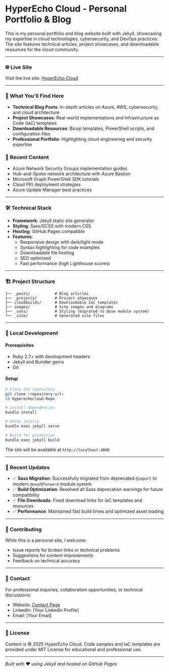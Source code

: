 # HyperEcho Cloud - Personal Portfolio & Blog

This is my personal portfolio and blog website built with Jekyll, showcasing my expertise in cloud technologies, cybersecurity, and DevOps practices. The site features technical articles, project showcases, and downloadable resources for the cloud community.

---

### 🌐 Live Site

Visit the live site: [HyperEcho Cloud](https://your-domain.com) <!-- Update with your actual domain -->

---

### 🚀 What You'll Find Here

- **Technical Blog Posts**: In-depth articles on Azure, AWS, cybersecurity, and cloud architecture
- **Project Showcases**: Real-world implementations and Infrastructure as Code (IaC) templates
- **Downloadable Resources**: Bicep templates, PowerShell scripts, and configuration files
- **Professional Portfolio**: Highlighting cloud engineering and security expertise

### 📖 Recent Content

- Azure Network Security Groups implementation guides
- Hub-and-Spoke network architecture with Azure Bastion
- Microsoft Graph PowerShell SDK tutorials
- Cloud PKI deployment strategies
- Azure Update Manager best practices

---

### 🛠 Technical Stack

- **Framework**: Jekyll static site generator
- **Styling**: Sass/SCSS with modern CSS
- **Hosting**: GitHub Pages compatible
- **Features**:
  - Responsive design with dark/light mode
  - Syntax highlighting for code examples
  - Downloadable file hosting
  - SEO optimized
  - Fast performance (high Lighthouse scores)

---

### 🏗 Project Structure

```
├── _posts/           # Blog articles
├── _projects/        # Project showcases
├── cloudbuilds/      # Downloadable IaC templates
├── images/           # Site images and diagrams
├── _sass/            # Styling (migrated to @use module system)
└── _site/            # Generated site files
```

---

### 🔧 Local Development

#### Prerequisites

- Ruby 2.7+ with development headers
- Jekyll and Bundler gems
- Git

#### Setup

```bash
# Clone the repository
git clone <repository-url>
cd Hyperechocloud-Repo

# Install dependencies
bundle install

# Serve locally
bundle exec jekyll serve

# Build for production
bundle exec jekyll build
```

The site will be available at `http://localhost:4000`

---

### 📝 Recent Updates

- ✅ **Sass Migration**: Successfully migrated from deprecated `@import` to modern `@use`/`@forward` module system
- ✅ **Build Optimization**: Resolved all Sass deprecation warnings for future compatibility
- ✅ **File Downloads**: Fixed download links for IaC templates and resources
- ✅ **Performance**: Maintained fast build times and optimized asset loading

---

### 🤝 Contributing

While this is a personal site, I welcome:

- Issue reports for broken links or technical problems
- Suggestions for content improvements
- Feedback on technical accuracy

---

### 📧 Contact

For professional inquiries, collaboration opportunities, or technical discussions:

- Website: [Contact Page](https://your-domain.com/contact) <!-- Update with your actual contact page -->
- LinkedIn: [Your LinkedIn Profile] <!-- Add your LinkedIn -->
- Email: [Your Email] <!-- Add your professional email -->

---

### 📄 License

Content is © 2025 HyperEcho Cloud. Code samples and IaC templates are provided under MIT License for educational and professional use.

---

_Built with ❤️ using Jekyll and hosted on GitHub Pages_
